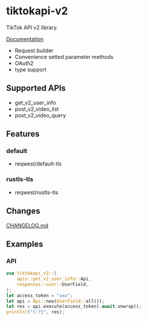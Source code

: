 # tiktokapi-v2

TikTok API v2 library.

[Documentation](https://docs.rs/tiktokapi-v2)

- Request builder
- Convenience setted parameter methods
- OAuth2
- type support

## Supported APIs
- get_v2_user_info
- post_v2_video_list
- post_v2_video_query

## Features
### default
- reqwest/default-tls

### rustls-tls
- reqwest/rustls-tls

## Changes
[CHANGELOG.md](https://github.com/aoyagikouhei/tiktokapi-v2/blob/main/CHANGELOG.md)

## Examples

### API
```rust
use tiktokapi_v2::{
    apis::get_v2_user_info::Api,
    responses::user::UserField,
};
let access_token = "xxx";
let api = Api::new(UserField::all());
let res = api.execute(access_token).await.unwrap();
println!("{:?}", res);
```